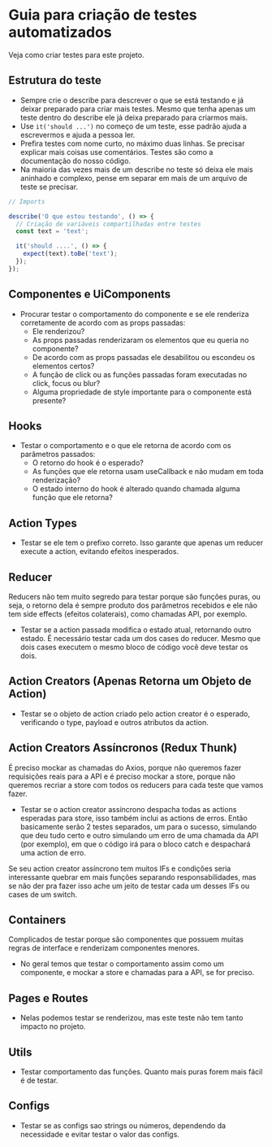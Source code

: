# Guia para criação de testes automatizados

Veja como criar testes para este projeto.

## Estrutura do teste

- Sempre crie o describe para descrever o que se está testando e já deixar preparado para criar mais testes. Mesmo que tenha apenas um teste dentro do describe ele já deixa preparado para criarmos mais.
- Use `it('should ...')` no começo de um teste, esse padrão ajuda a escrevermos e ajuda a pessoa ler.
- Prefira testes com nome curto, no máximo duas linhas. Se precisar explicar mais coisas use comentários. Testes são como a documentação do nosso código.
- Na maioria das vezes mais de um describe no teste só deixa ele mais aninhado e complexo, pense em separar em mais de um arquivo de teste se precisar.

```js
// Imports

describe('O que estou testando', () => {
  // Criação de variáveis compartilhadas entre testes
  const text = 'text';

  it('should ....', () => {
    expect(text).toBe('text');
  });
});
```

## Componentes e UiComponents

- Procurar testar o comportamento do componente e se ele renderiza corretamente de acordo com as props passadas:
  - Ele renderizou?
  - As props passadas renderizaram os elementos que eu queria no componente?
  - De acordo com as props passadas ele desabilitou ou escondeu os elementos certos?
  - A função de click ou as funções passadas foram executadas no click, focus ou blur?
  - Alguma propriedade de style importante para o componente está presente?

## Hooks

- Testar o comportamento e o que ele retorna de acordo com os parâmetros passados:
  - O retorno do hook é o esperado?
  - As funções que ele retorna usam useCallback e não mudam em toda renderização?
  - O estado interno do hook é alterado quando chamada alguma função que ele retorna?

## Action Types

- Testar se ele tem o prefixo correto. Isso garante que apenas um reducer execute a action, evitando efeitos inesperados.

## Reducer

Reducers não tem muito segredo para testar porque são funções puras, ou seja, o retorno dela é sempre produto dos parâmetros recebidos e ele não tem side effects (efeitos colaterais), como chamadas API, por exemplo.

- Testar se a action passada modifica o estado atual, retornando outro estado. É necessário testar cada um dos cases do reducer. Mesmo que dois cases executem o mesmo bloco de código você deve testar os dois.

## Action Creators (Apenas Retorna um Objeto de Action)

- Testar se o objeto de action criado pelo action creator é o esperado, verificando o type, payload e outros atributos da action.

## Action Creators Assíncronos (Redux Thunk)

É preciso mockar as chamadas do Axios, porque não queremos fazer requisições reais para a API e é preciso mockar a store, porque não queremos recriar a store com todos os reducers para cada teste que vamos fazer.

- Testar se o action creator assíncrono despacha todas as actions esperadas para store, isso também inclui as actions de erros. Então basicamente serão 2 testes separados, um para o sucesso, simulando que deu tudo certo e outro simulando um erro de uma chamada da API (por exemplo), em que o código irá para o bloco catch e despachará uma action de erro.

Se seu action creator assíncrono tem muitos IFs e condições seria interessante quebrar em mais funções separando responsabilidades, mas se não der pra fazer isso ache um jeito de testar cada um desses IFs ou cases de um switch.

## Containers

Complicados de testar porque são componentes que possuem muitas regras de interface e renderizam componentes menores.

- No geral temos que testar o comportamento assim como um componente, e mockar a store e chamadas para a API, se for preciso.

## Pages e Routes

- Nelas podemos testar se renderizou, mas este teste não tem tanto impacto no projeto.

## Utils

- Testar comportamento das funções. Quanto mais puras forem mais fácil é de testar.

## Configs

- Testar se as configs sao strings ou números, dependendo da necessidade e evitar testar o valor das configs.
